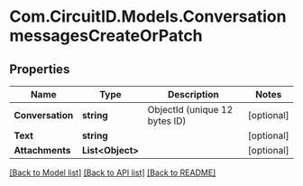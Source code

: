 
# Com.CircuitID.Models.ConversationmessagesCreateOrPatch

## Properties

Name | Type | Description | Notes
------------ | ------------- | ------------- | -------------
**Conversation** | **string** | ObjectId (unique 12 bytes ID) | [optional] 
**Text** | **string** |  | [optional] 
**Attachments** | **List&lt;Object&gt;** |  | [optional] 

[[Back to Model list]](../README.md#documentation-for-models)
[[Back to API list]](../README.md#documentation-for-api-endpoints)
[[Back to README]](../README.md)

